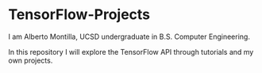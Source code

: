 # TensorFlow-Projects
I am Alberto Montilla, UCSD undergraduate in B.S. Computer Engineering.

In this repository I will explore the TensorFlow API through tutorials and my own projects.
